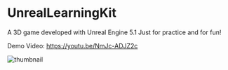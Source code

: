 # UnrealLearningKit

A 3D game developed with Unreal Engine 5.1
Just for practice and for fun!

Demo Video: https://youtu.be/NmJc-ADJZ2c

![thumbnail](https://github.com/KaiwenJon/Open-World-Game/assets/70893513/64e7dc0d-9a58-4c97-a367-9d90606cd5e8)
